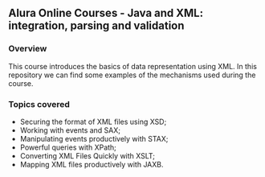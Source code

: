 ## Alura Online Courses - Java and XML: integration, parsing and validation

### Overview
This course introduces the basics of data representation using XML. 
In this repository we can find some examples of the mechanisms used during the course.

### Topics covered

* Securing the format of XML files using XSD;
* Working with events and SAX;
* Manipulating events productively with STAX;
* Powerful queries with XPath;
* Converting XML Files Quickly with XSLT;
* Mapping XML files productively with JAXB.
